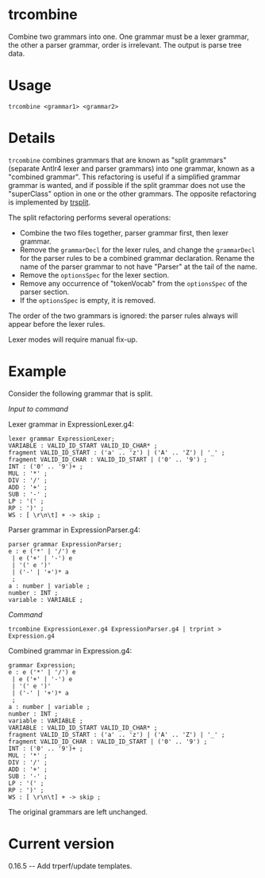 # trcombine

Combine two grammars into one.
One grammar must be a lexer grammar, the other a parser grammar,
order is irrelevant. The output is parse tree data.

# Usage

    trcombine <grammar1> <grammar2>

# Details

`trcombine` combines grammars that are known as "split grammars"
(separate Antlr4 lexer and parser grammars)
into one grammar, known as a "combined grammar". This refactoring is
useful if a simplified grammar grammar is wanted, and if possible if
the split grammar does not use the "superClass" option in one or the other
grammars. The opposite refactoring is implemented by
[trsplit](https://github.com/kaby76/Domemtech.Trash/tree/main/trsplit).

The split refactoring performs several operations:

* Combine the two files together, parser grammar first, then lexer grammar.
* Remove the `grammarDecl` for the lexer rules, and change the `grammarDecl`
for the parser rules to be a combined grammar declaration. Rename the name
of the parser grammar to not have "Parser" at the tail of the name.
* Remove the `optionsSpec` for the lexer section.
* Remove any occurrence of "tokenVocab" from the `optionsSpec` of the parser section.
* If the `optionsSpec` is empty, it is removed.

The order of the two grammars is ignored: the parser rules always will appear
before the lexer rules.

Lexer modes will require manual fix-up.

# Example

Consider the following grammar that is split.

_Input to command_

Lexer grammar in ExpressionLexer.g4:

    lexer grammar ExpressionLexer;
    VARIABLE : VALID_ID_START VALID_ID_CHAR* ;
    fragment VALID_ID_START : ('a' .. 'z') | ('A' .. 'Z') | '_' ;
    fragment VALID_ID_CHAR : VALID_ID_START | ('0' .. '9') ;
    INT : ('0' .. '9')+ ;
    MUL : '*' ;
    DIV : '/' ;
    ADD : '+' ;
    SUB : '-' ;
    LP : '(' ;
    RP : ')' ;
    WS : [ \r\n\t] + -> skip ;

Parser grammar in ExpressionParser.g4:

    parser grammar ExpressionParser;
    e : e ('*' | '/') e
     | e ('+' | '-') e
     | '(' e ')'
     | ('-' | '+')* a
     ;
    a : number | variable ;
    number : INT ;
    variable : VARIABLE ;

_Command_

    trcombine ExpressionLexer.g4 ExpressionParser.g4 | trprint > Expression.g4

Combined grammar in Expression.g4:

    grammar Expression;
    e : e ('*' | '/') e
     | e ('+' | '-') e
     | '(' e ')'
     | ('-' | '+')* a
     ;
    a : number | variable ;
    number : INT ;
    variable : VARIABLE ;
    VARIABLE : VALID_ID_START VALID_ID_CHAR* ;
    fragment VALID_ID_START : ('a' .. 'z') | ('A' .. 'Z') | '_' ;
    fragment VALID_ID_CHAR : VALID_ID_START | ('0' .. '9') ;
    INT : ('0' .. '9')+ ;
    MUL : '*' ;
    DIV : '/' ;
    ADD : '+' ;
    SUB : '-' ;
    LP : '(' ;
    RP : ')' ;
    WS : [ \r\n\t] + -> skip ;

The original grammars are left unchanged.

# Current version

0.16.5 -- Add trperf/update templates.

